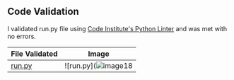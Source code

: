 ## __Code Validation__
I validated run.py file using [Code Institute's Python Linter](https://pep8ci.herokuapp.com/) and was met with no errors.

| File Validated | Image |
| -------------- | ----- |
| [run.py](https://pep8ci.herokuapp.com/https://raw.githubusercontent.com/BohdanBezushka/TradingTrackRecord/main/run.py) | ![run.py](![image18](https://user-images.githubusercontent.com/94321555/209347464-f031a43c-50c4-482f-a377-64910a2e737b.png)
